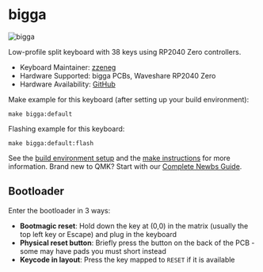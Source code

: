 # bigga

![bigga](https://imgur.com/------h.jpg)

Low-profile split keyboard with 38 keys using RP2040 Zero controllers.

-   Keyboard Maintainer: [zzeneg](https://github.com/zzeneg)
-   Hardware Supported: bigga PCBs, Waveshare RP2040 Zero
-   Hardware Availability: [GitHub](https://github.com/zzeneg/bigga)

Make example for this keyboard (after setting up your build environment):

    make bigga:default

Flashing example for this keyboard:

    make bigga:default:flash

See the [build environment setup](https://docs.qmk.fm/#/getting_started_build_tools) and the [make instructions](https://docs.qmk.fm/#/getting_started_make_guide) for more information. Brand new to QMK? Start with our [Complete Newbs Guide](https://docs.qmk.fm/#/newbs).

## Bootloader

Enter the bootloader in 3 ways:

-   **Bootmagic reset**: Hold down the key at (0,0) in the matrix (usually the top left key or Escape) and plug in the keyboard
-   **Physical reset button**: Briefly press the button on the back of the PCB - some may have pads you must short instead
-   **Keycode in layout**: Press the key mapped to `RESET` if it is available
